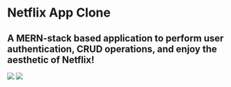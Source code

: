 # Netflix App Clone

## A MERN-stack based application to perform user authentication, CRUD operations, and enjoy the aesthetic of Netflix!

![](https://github.com/AY-SWE/NetflixApp/blob/main/client/public/data/netflixAesthetic.gif)
![](https://github.com/AY-SWE/NetflixApp/blob/main/client/public/data/secondGIF.gif)

